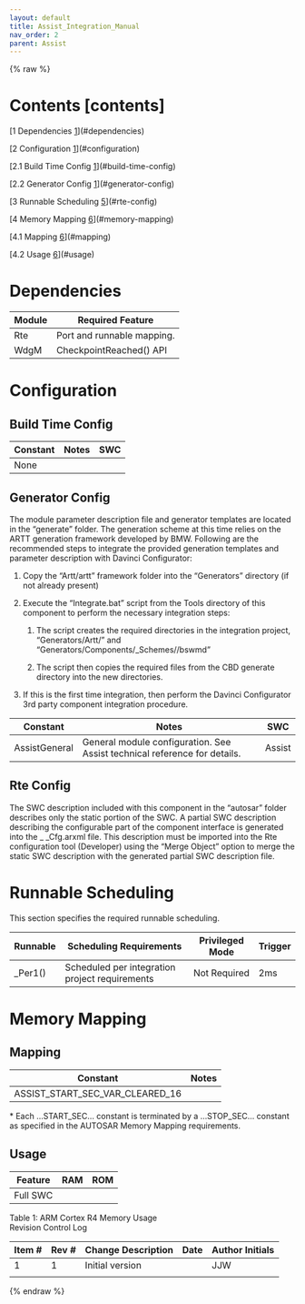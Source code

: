 ```yaml
---
layout: default
title: Assist_Integration_Manual
nav_order: 2
parent: Assist
---
```

{% raw %}
# Contents [contents]

[1 Dependencies [1](#dependencies)](#dependencies)

[2 Configuration [1](#configuration)](#configuration)

[2.1 Build Time Config [1](#build-time-config)](#build-time-config)

[2.2 Generator Config [1](#generator-config)](#generator-config)

[3 Runnable Scheduling [5](#rte-config)](#rte-config)

[4 Memory Mapping [6](#memory-mapping)](#memory-mapping)

[4.1 Mapping [6](#mapping)](#mapping)

[4.2 Usage [6](#usage)](#usage)

# Dependencies

| Module | Required Feature           |
|--------|----------------------------|
| Rte    | Port and runnable mapping. |
| WdgM   | CheckpointReached() API    |

# Configuration

## Build Time Config

| Constant | Notes | SWC |
|----------|-------|-----|
| None     |       |     |

## Generator Config

The module parameter description file and generator templates are
located in the “generate” folder. The generation scheme at this time
relies on the ARTT generation framework developed by BMW. Following are
the recommended steps to integrate the provided generation templates and
parameter description with Davinci Configurator:

1.  Copy the “Artt/artt” framework folder into the “Generators”
    directory (if not already present)

2.  Execute the “Integrate.bat” script from the Tools directory of this
    component to perform the necessary integration steps:

    1.  The script creates the required directories in the integration
        project, “Generators/Artt/” and
        “Generators/Components/\_Schemes//bswmd”

    2.  The script then copies the required files from the CBD generate
        directory into the new directories.

3.  If this is the first time integration, then perform the Davinci
    Configurator 3rd party component integration procedure.

| Constant      | Notes                                                                     | SWC    |
|-------------------|----------------------------------------------|--------|
| AssistGeneral | General module configuration. See Assist technical reference for details. | Assist |

## Rte Config

The SWC description included with this component in the “autosar” folder
describes only the static portion of the SWC. A partial SWC description
describing the configurable part of the component interface is generated
into the \_ \_Cfg.arxml file. This description must be imported into the
Rte configuration tool (Developer) using the “Merge Object” option to
merge the static SWC description with the generated partial SWC
description file.

# Runnable Scheduling

This section specifies the required runnable scheduling.

| Runnable | Scheduling Requirements                        | Privileged Mode | Trigger |
|--------------------|-----------------------------------|----------|---------|
| \_Per1() | Scheduled per integration project requirements | Not Required    | 2ms     |

# Memory Mapping

## Mapping

| Constant                        | Notes |
|---------------------------------|-------|
| ASSIST_START_SEC_VAR_CLEARED_16 |       |

\* Each …START_SEC… constant is terminated by a …STOP_SEC… constant as
specified in the AUTOSAR Memory Mapping requirements.

## Usage

| Feature  | RAM | ROM |
|----------|-----|-----|
| Full SWC |     |     |

Table 1: ARM Cortex R4 Memory Usage  
Revision Control Log

| **Item \#** | **Rev \#** | **Change Description** | **Date** | **Author Initials** |
|------|------|--------------------------------------------|---------|---------|
| 1           | 1          | Initial version        |          | JJW                 |
|             |            |                        |          |                     |

{% endraw %}